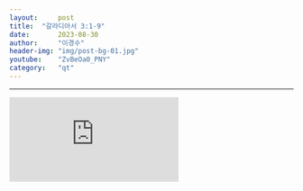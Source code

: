 ```yaml
---
layout:     post
title:	"갈라디아서 3:1-9"
date:       2023-08-30
author:     "이경수"
header-img: "img/post-bg-01.jpg"
youtube:    "ZvBeOa0_PNY"
category:   "qt"
---
```


<hr>
<div class="youtube">
    <iframe src="https://www.youtube.com/embed/ZvBeOa0_PNY" title="YouTube video player" frameborder="0" allow="accelerometer; autoplay; clipboard-write; encrypted-media; gyroscope; picture-in-picture; web-share" allowfullscreen></iframe>
</div>